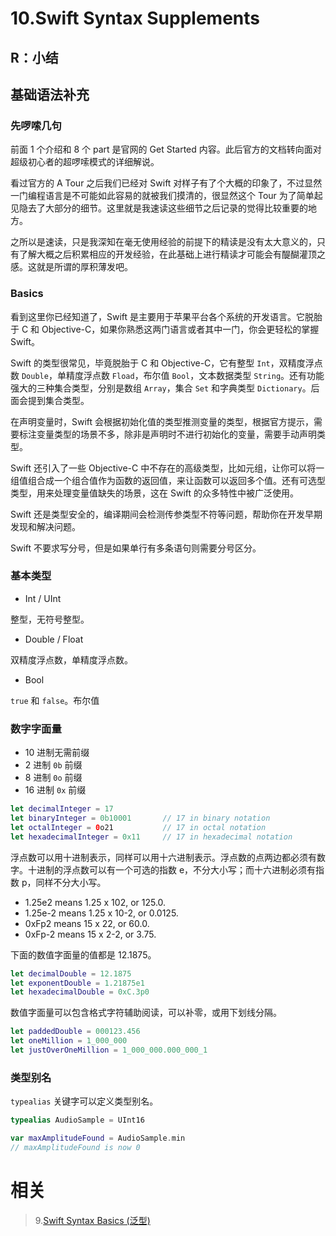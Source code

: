 # 10.Swift Syntax Supplements

## R：小结

## 基础语法补充

### 先啰嗦几句

前面 1 个介绍和 8 个 part 是官网的 Get Started 内容。此后官方的文档转向面对超级初心者的超啰嗦模式的详细解说。

看过官方的 A Tour 之后我们已经对 Swift 对样子有了个大概的印象了，不过显然一门编程语言是不可能如此容易的就被我们摸清的，很显然这个 Tour 为了简单起见隐去了大部分的细节。这里就是我速读这些细节之后记录的觉得比较重要的地方。

之所以是速读，只是我深知在毫无使用经验的前提下的精读是没有太大意义的，只有了解大概之后积累相应的开发经验，在此基础上进行精读才可能会有醍醐灌顶之感。这就是所谓的厚积薄发吧。

### Basics

看到这里你已经知道了，Swift 是主要用于苹果平台各个系统的开发语言。它脱胎于 C 和 Objective-C，如果你熟悉这两门语言或者其中一门，你会更轻松的掌握 Swift。

Swift 的类型很常见，毕竟脱胎于 C 和 Objective-C，它有整型 `Int`，双精度浮点数 `Double`，单精度浮点数 `Fload`，布尔值 `Bool`，文本数据类型 `String`。还有功能强大的三种集合类型，分别是数组 `Array`，集合 `Set` 和字典类型 `Dictionary`。后面会提到集合类型。

在声明变量时，Swift 会根据初始化值的类型推测变量的类型，根据官方提示，需要标注变量类型的场景不多，除非是声明时不进行初始化的变量，需要手动声明类型。

Swift 还引入了一些 Objective-C 中不存在的高级类型，比如元组，让你可以将一组值组合成一个组合值作为函数的返回值，来让函数可以返回多个值。还有可选型类型，用来处理变量值缺失的场景，这在 Swift 的众多特性中被广泛使用。

Swift 还是类型安全的，编译期间会检测传参类型不符等问题，帮助你在开发早期发现和解决问题。

Swift 不要求写分号，但是如果单行有多条语句则需要分号区分。

### 基本类型

- Int / UInt

整型，无符号整型。

- Double / Float

双精度浮点数，单精度浮点数。

- Bool

`true` 和 `false`。布尔值

### 数字字面量

- 10 进制无需前缀
- 2 进制 `0b` 前缀
- 8 进制 `0o` 前缀
- 16 进制 `0x` 前缀

```swift
let decimalInteger = 17
let binaryInteger = 0b10001       // 17 in binary notation
let octalInteger = 0o21           // 17 in octal notation
let hexadecimalInteger = 0x11     // 17 in hexadecimal notation
```

浮点数可以用十进制表示，同样可以用十六进制表示。浮点数的点两边都必须有数字。十进制的浮点数可以有一个可选的指数 e，不分大小写；而十六进制必须有指数 p，同样不分大小写。

- 1.25e2 means 1.25 x 102, or 125.0.
- 1.25e-2 means 1.25 x 10-2, or 0.0125.
- 0xFp2 means 15 x 22, or 60.0.
- 0xFp-2 means 15 x 2-2, or 3.75.

下面的数值字面量的值都是 12.1875。

```swift
let decimalDouble = 12.1875
let exponentDouble = 1.21875e1
let hexadecimalDouble = 0xC.3p0
```

数值字面量可以包含格式字符辅助阅读，可以补零，或用下划线分隔。

```swift
let paddedDouble = 000123.456
let oneMillion = 1_000_000
let justOverOneMillion = 1_000_000.000_000_1
```

### 类型别名

`typealias` 关键字可以定义类型别名。

```swift
typealias AudioSample = UInt16

var maxAmplitudeFound = AudioSample.min
// maxAmplitudeFound is now 0
```

# 相关

> 9.[Swift Syntax Basics (泛型)](<https://github.com/zfanli/notes/blob/master/swift/9.SyntaxBasics(Generics).md>)

